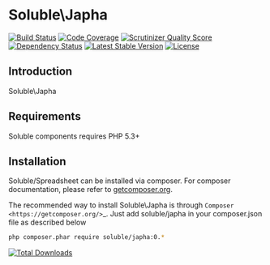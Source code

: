 # Soluble\Japha

[![Build Status](https://travis-ci.org/belgattitude/solublecomponents.png?branch=master)](https://travis-ci.org/belgattitude/solublecomponents)
[![Code Coverage](https://scrutinizer-ci.com/g/belgattitude/solublecomponents/badges/coverage.png?s=aaa552f6313a3a50145f0e87b252c84677c22aa9)](https://scrutinizer-ci.com/g/belgattitude/solublecomponents/)
[![Scrutinizer Quality Score](https://scrutinizer-ci.com/g/belgattitude/solublecomponents/badges/quality-score.png?s=6f3ab91f916bf642f248e82c29857f94cb50bb33)](https://scrutinizer-ci.com/g/belgattitude/solublecomponents/)
[![Dependency Status](https://www.versioneye.com/user/projects/52cc2674ec137549700001f3/badge.png)](https://www.versioneye.com/user/projects/52cc2674ec137549700001f3)
[![Latest Stable Version](https://poser.pugx.org/soluble/japha/v/stable.svg)](https://packagist.org/packages/soluble/japha)
[![License](https://poser.pugx.org/soluble/japha/license.png)](https://packagist.org/packages/soluble/japha)

## Introduction

Soluble\Japha

## Requirements

Soluble components requires PHP 5.3+


## Installation

Soluble/Spreadsheet can be installed via composer. For composer documentation, please refer to
[getcomposer.org](http://getcomposer.org/).


The recommended way to install Soluble\Japha is through `Composer <https://getcomposer.org/>`_.
Just add soluble/japha in your composer.json file as described below

```sh
php composer.phar require soluble/japha:0.*
```


[![Total Downloads](https://poser.pugx.org/soluble/japha/downloads.png)](https://packagist.org/packages/soluble/japha)


